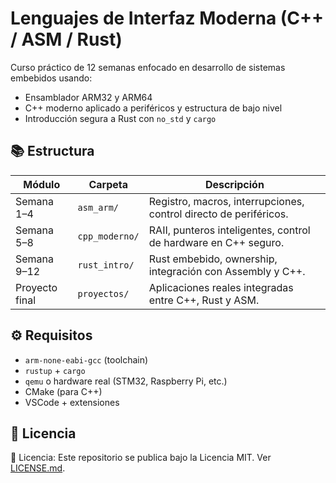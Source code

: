 # Lenguajes de Interfaz Moderna (C++ / ASM / Rust)

Curso práctico de 12 semanas enfocado en desarrollo de sistemas embebidos usando:
- Ensamblador ARM32 y ARM64
- C++ moderno aplicado a periféricos y estructura de bajo nivel
- Introducción segura a Rust con `no_std` y `cargo`

## 📚 Estructura

| Módulo | Carpeta | Descripción |
|--------|---------|-------------|
| Semana 1–4 | `asm_arm/` | Registro, macros, interrupciones, control directo de periféricos. |
| Semana 5–8 | `cpp_moderno/` | RAII, punteros inteligentes, control de hardware en C++ seguro. |
| Semana 9–12 | `rust_intro/` | Rust embebido, ownership, integración con Assembly y C++. |
| Proyecto final | `proyectos/` | Aplicaciones reales integradas entre C++, Rust y ASM. |

## ⚙️ Requisitos
- `arm-none-eabi-gcc` (toolchain)
- `rustup` + `cargo`
- `qemu` o hardware real (STM32, Raspberry Pi, etc.)
- CMake (para C++)
- VSCode + extensiones

## 📄 Licencia
📄 Licencia: Este repositorio se publica bajo la Licencia MIT. Ver [LICENSE.md](./LICENSE.md).
